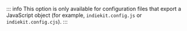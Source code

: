 ::: info
This option is only available for configuration files that export a JavaScript object (for example, `indiekit.config.js` or `indiekit.config.cjs`).
:::
